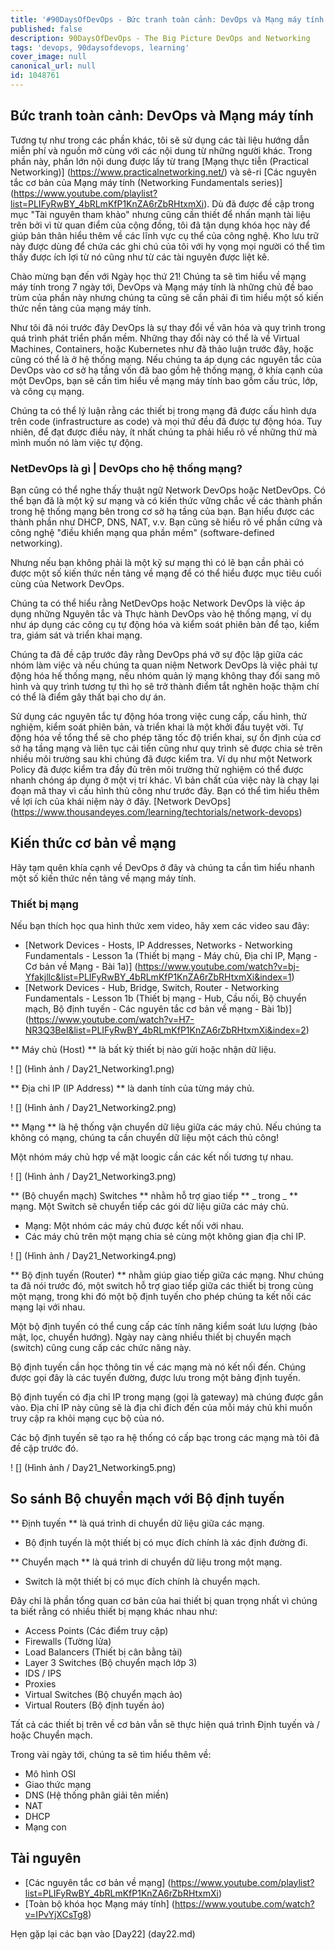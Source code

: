 ```yaml
---
title: '#90DaysOfDevOps - Bức tranh toàn cảnh: DevOps và Mạng máy tính - Ngày 21'
published: false
description: 90DaysOfDevOps - The Big Picture DevOps and Networking
tags: 'devops, 90daysofdevops, learning'
cover_image: null
canonical_url: null
id: 1048761
---
```


## Bức tranh toàn cảnh: DevOps và Mạng máy tính

Tương tự như trong các phần khác, tôi sẽ sử dụng các tài liệu hướng dẫn miễn phí và nguồn mở cùng với các nội dung từ những người khác. Trong phần này, phần lớn nội dung được lấy từ trang [Mạng thực tiễn (Practical Networking)] (https://www.practicalnetworking.net/) và sê-ri [Các nguyên tắc cơ bản của Mạng máy tính (Networking Fundamentals series)] (https://www.youtube.com/playlist?list=PLIFyRwBY_4bRLmKfP1KnZA6rZbRHtxmXi). Dù đã được đề cập trong mục "Tài nguyên tham khảo" nhưng cũng cần thiết để nhấn mạnh tài liệu trên bởi vì từ quan điểm của cộng đồng, tôi đã tận dụng khóa học này để giúp bản thân hiểu thêm về các lĩnh vực cụ thể của công nghệ. Kho lưu trữ này được dùng để chứa các ghi chú của tôi với hy vọng mọi người có thể tìm thấy được ích lợi từ nó cũng như từ các tài nguyên được liệt kê.

Chào mừng bạn đến với Ngày học thứ 21! Chúng ta sẽ tìm hiểu về mạng máy tính trong 7 ngày tới, DevOps và Mạng máy tính là những chủ đề bao trùm của phần này nhưng chúng ta cũng sẽ cần phải đi tìm hiểu một số kiến thức nền tảng của mạng máy tính.

Như tôi đã nói trước đây DevOps là sự thay đổi về văn hóa và quy trình trong quá trình phát triển phần mềm. Những thay đổi này có thể là về Virtual Machines, Containers, hoặc Kubernetes như đã thảo luận trước đây, hoặc cũng có thể là ở hệ thống mạng. Nếu chúng ta áp dụng các nguyên tắc của DevOps vào cơ sở hạ tầng vốn đã bao gồm hệ thống mạng, ở khía cạnh của một DevOps, bạn sẽ cần tìm hiểu về mạng máy tính bao gồm cấu trúc, lớp, và công cụ mạng.

Chúng ta có thể lý luận rằng các thiết bị trong mạng đã được cấu hình dựa trên code (infrastructure as code) và mọi thứ đều đã được tự động hóa. Tuy nhiên, để đạt được điều này, ít nhất chúng ta phải hiểu rõ về những thứ mà mình muốn nó làm việc tự động.

### NetDevOps là gì | DevOps cho hệ thống mạng?

Bạn cũng có thể nghe thấy thuật ngữ Network DevOps hoặc NetDevOps. Có thể bạn đã là một kỹ sư mạng và có kiến thức vững chắc về các thành phần trong hệ thống mạng bên trong cơ sở hạ tầng của bạn. Bạn hiểu được các thành phần như DHCP, DNS, NAT, v.v. Bạn cũng sẽ hiểu rõ về phần cứng và công nghệ "điều khiển mạng qua phần mềm" (software-defined networking).

Nhưng nếu bạn không phải là một kỹ sư mạng thì có lẽ bạn cần phải có được một số kiến ​​thức nền tảng về mạng để có thể hiểu được mục tiêu cuối cùng của Network DevOps.

Chúng ta có thể hiểu rằng NetDevOps hoặc Network DevOps là việc áp dụng những Nguyên tắc và Thực hành DevOps vào hệ thống mạng, ví dụ như áp dụng các công cụ tự động hóa và kiểm soát phiên bản để tạo, kiểm tra, giám sát và triển khai mạng.

Chúng ta đã đề cập trước đây rằng DevOps phá vỡ sự độc lập giữa các nhóm làm việc và nếu chúng ta quan niệm Network DevOps là việc phải tự động hóa hế thống mạng, nếu nhóm quản lý mạng không thay đổi sang mô hình và quy trình tương tự thì họ sẽ trở thành điểm tắt nghẽn hoặc thậm chí có thể là điểm gây thất bại cho dự án.

Sử dụng các nguyên tắc tự động hóa trong việc cung cấp, cấu hình, thử nghiệm, kiểm soát phiên bản, và triển khai là một khởi đầu tuyệt vời. Tự động hóa về tổng thể sẽ cho phép tăng tốc độ triển khai, sự ổn định của cơ sở hạ tầng mạng và liên tục cải tiến cũng như quy trình sẽ được chia sẻ trên nhiều môi trường sau khi chúng đã được kiểm tra. Ví dụ như một Network Policy đã được kiểm tra đầy đủ trên môi trường thử nghiệm có thể được nhanh chóng áp dụng ở một vị trí khác. Vì bản chất của việc này là chạy lại đoạn mã thay vì cấu hình thủ công như trước đây.
Bạn có thể tìm hiểu thêm về lợi ích của khái niệm này ở đây. [Network DevOps] (https://www.thousandeyes.com/learning/techtorials/network-devops)

## Kiến thức cơ bản về mạng

Hãy tạm quên khía cạnh về DevOps ở đây và chúng ta cần tìm hiểu nhanh một số kiến thức nền tảng về mạng máy tính.

### Thiết bị mạng

Nếu bạn thích học qua hình thức xem video, hãy xem các video sau đây:

* [Network Devices - Hosts, IP Addresses, Networks - Networking Fundamentals - Lesson 1a (Thiết bị mạng - Máy chủ, Địa chỉ IP, Mạng - Cơ bản về Mạng - Bài 1a)] (https://www.youtube.com/watch?v=bj-Yfakjllc&list=PLIFyRwBY_4bRLmKfP1KnZA6rZbRHtxmXi&index=1)
* [Network Devices - Hub, Bridge, Switch, Router - Networking Fundamentals - Lesson 1b (Thiết bị mạng - Hub, Cầu nối, Bộ chuyển mạch, Bộ định tuyến - Các nguyên tắc cơ bản về mạng - Bài 1b)] (https://www.youtube.com/watch?v=H7-NR3Q3BeI&list=PLIFyRwBY_4bRLmKfP1KnZA6rZbRHtxmXi&index=2)

** Máy chủ (Host) ** là bất kỳ thiết bị nào gửi hoặc nhận dữ liệu.

! [] (Hình ảnh / Day21_Networking1.png)

** Địa chỉ IP (IP Address) ** là danh tính của từng máy chủ.

! [] (Hình ảnh / Day21_Networking2.png)

** Mạng ** là hệ thống vận chuyển dữ liệu giữa các máy chủ. Nếu chúng ta không có mạng, chúng ta cần chuyển dữ liệu một cách thủ công!

Một nhóm máy chủ hợp về mặt loogic cần các kết nối tương tự nhau.

! [] (Hình ảnh / Day21_Networking3.png)

** (Bộ chuyển mạch) Switches ** nhằm hỗ trợ giao tiếp ** _ trong _ ** mạng. Một Switch sẽ chuyển tiếp các gói dữ liệu giữa các máy chủ.

- Mạng: Một nhóm các máy chủ được kết nối với nhau.
- Các máy chủ trên một mạng chia sẻ cùng một không gian địa chỉ IP.

! [] (Hình ảnh / Day21_Networking4.png)

** Bộ định tuyến (Router) ** nhằm giúp giao tiếp giữa các mạng. Như chúng ta đã nói trước đó, một switch hỗ trợ giao tiếp giữa các thiết bị trong cùng một mạng, trong khi đó một bộ định tuyến cho phép chúng ta kết nối các mạng lại với nhau.

Một bộ định tuyến có thể cung cấp các tính năng kiểm soát lưu lượng (bảo mật, lọc, chuyển hướng). Ngày nay càng nhiều thiết bị chuyển mạch (switch) cũng cung cấp các chức năng này.

Bộ định tuyến cần học thông tin về các mạng mà nó kết nối đến. Chúng được gọi đây là các tuyến đường, được lưu trong một bảng định tuyến.

Bộ định tuyến có địa chỉ IP trong mạng (gọi là gateway) mà chúng được gắn vào. Địa chỉ IP này cũng sẽ là địa chỉ đích đến của mỗi máy chủ khi muốn truy cập ra khỏi mạng cục bộ của nó.

Các bộ định tuyến sẽ tạo ra hệ thống có cấp bạc trong các mạng mà tôi đã đề cập trước đó.

! [] (Hình ảnh / Day21_Networking5.png)

## So sánh Bộ chuyển mạch với Bộ định tuyến

** Định tuyến ** là quá trình di chuyển dữ liệu giữa các mạng.

- Bộ định tuyến là một thiết bị có mục đích chính là xác định đường đi.

** Chuyển mạch ** là quá trình di chuyển dữ liệu trong một mạng.

- Switch là một thiết bị có mục đích chính là chuyển mạch.

Đây chỉ là phần tổng quan cơ bản của hai thiết bị quan trọng nhất vì chúng ta biết rằng có nhiều thiết bị mạng khác nhau như:

- Access Points (Các điểm truy cập)
- Firewalls (Tường lửa)
- Load Balancers (Thiết bị cân bằng tải)
- Layer 3 Switches (Bộ chuyển mạch lớp 3)
- IDS / IPS 
- Proxies
- Virtual Switches (Bộ chuyển mạch ảo)
- Virtual Routers (Bộ định tuyến ảo)

Tất cả các thiết bị trên về cơ bản vẫn sẽ thực hiện quá trình Định tuyến và / hoặc Chuyển mạch.

Trong vài ngày tới, chúng ta sẽ tìm hiểu thêm về:

- Mô hình OSI
- Giao thức mạng
- DNS (Hệ thống phân giải tên miền)
- NAT
- DHCP
- Mạng con

## Tài nguyên

* [Các nguyên tắc cơ bản về mạng] (https://www.youtube.com/playlist?list=PLIFyRwBY_4bRLmKfP1KnZA6rZbRHtxmXi)
* [Toàn bộ khóa học Mạng máy tính] (https://www.youtube.com/watch?v=IPvYjXCsTg8)

Hẹn gặp lại các bạn vào [Day22] (day22.md)
